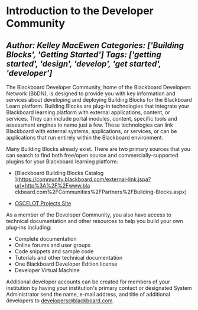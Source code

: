 # Introduction to the Developer Community
*Author: Kelley MacEwen*
*Categories: ['Building Blocks', 'Getting Started']*
*Tags: ['getting started', 'design', 'develop', 'get started', 'developer']*
---
The Blackboard Developer Community, home of the Blackboard Developers Network
(BbDN), is designed to provide you with key information and services about
developing and deploying Building Blocks for the Blackboard Learn platform.
Building Blocks are plug-in technologies that integrate your Blackboard
learning platform with external applications, content, or services. They can
include portal modules, content, specific tools and assessment engines to name
just a few. These technologies can link Blackboard with external systems,
applications, or services, or can be applications that run entirely within the
Blackboard environment.

Many Building Blocks already exist. There are two primary sources that you can
search to find both free/open source and commercially-supported plugins for
your Blackboard learning platform:

  * [Blackboard Building Blocks Catalog  
](https://community.blackboard.com/external-link.jspa?url=http%3A%2F%2Fwww.bla
ckboard.com%2FCommunities%2FPartners%2FBuilding-Blocks.aspx)

  * [OSCELOT Projects Site](https://community.blackboard.com/external-link.jspa?url=http%3A%2F%2Fprojects.oscelot.org%2F)

As a member of the Developer Community, you also have access to technical
documentation and other resources to help you build your own plug-ins
including:

  * Complete documentation
  * Online forums and user groups
  * Code snippets and sample code
  * Tutorials and other technical documentation
  * One Blackboard Developer Edition license
  * Developer Virtual Machine

Additional developer accounts can be created for members of your institution
by having your institution's primary contact or designated System
Administrator send the name, e-mail address, and title of additional
developers to [developers@blackboard.com](mailto:developers@blackboard.com).


